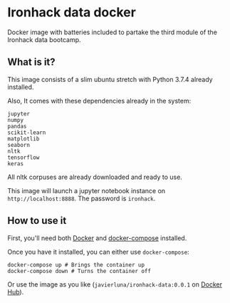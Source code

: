 # Ironhack data docker

Docker image with batteries included to partake the third module of the Ironhack data bootcamp.

## What is it?

This image consists of a slim ubuntu stretch with Python 3.7.4 already installed.

Also, It comes with these dependencies already in the system:
```
jupyter
numpy
pandas
scikit-learn
matplotlib
seaborn
nltk
tensorflow
keras
```

All nltk corpuses are already downloaded and ready to use.


This image will launch a jupyter notebook instance on `http://localhost:8888`. The password is `ironhack`.


## How to use it
First, you'll need both [Docker](https://docs.docker.com/install/) and [docker-compose](https://docs.docker.com/compose/install/) installed.

Once you have it installed, you can either use `docker-compose`:
```
docker-compose up # Brings the container up
docker-compose down # Turns the container off
```

Or use the image as you like (`javierluna/ironhack-data:0.0.1` on [Docker Hub](https://hub.docker.com/r/javierluna/ironhack-data)).


